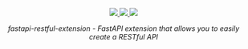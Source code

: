 <p align="center">
    <a href="https://codecov.io/gh/maximshumilo/fastapi-restful-extension">
        <img src="https://codecov.io/gh/maximshumilo/fastapi-restful-extension/branch/master/graph/badge.svg?token=ZAU44DIGQJ"/>
    </a>
    <a href="https://github.com/maximshumilo/fastapi-restful-extension/actions?query=workflow%3ATest+event%3Apush+branch%3Amaster" target="_blank">
        <img src="https://github.com/maximshumilo/fastapi-restful-extension/actions/workflows/main.yml/badge.svg">
    </a>
    <a href="https://github.com/maximshumilo/fastapi-restful-extension/actions?query=workflow%3ATest+event%3Apush+branch%3Amaster" target="_blank">
        <img src="https://img.shields.io/pypi/v/fastapi-restful-extension?color=%2374c954">
    </a>
</p>

<p align="center">
    <em>fastapi-restful-extension - FastAPI extension that allows you to easily create a RESTful API</em>
</p>
